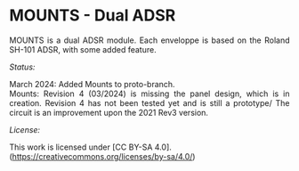 # MOUNTS - Dual ADSR


<div align="justify">
  
MOUNTS is a dual ADSR module. Each enveloppe is based on the Roland SH-101 ADSR, with some added feature. 



_Status:_

March 2024: Added Mounts to proto-branch.  
Mounts: Revision 4 (03/2024) is missing the panel design, which is in creation. 
Revision 4 has not been tested yet and is still a prototype/ The circuit is an improvement upon the 2021 Rev3 version. 

</div>


_License:_  

This work is licensed under [CC BY-SA 4.0]. (https://creativecommons.org/licenses/by-sa/4.0/) 
